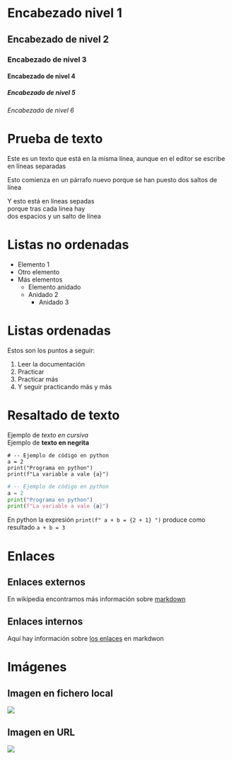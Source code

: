 # Encabezado nivel 1
## Encabezado de nivel 2
### Encabezado de nivel 3
#### Encabezado de nivel 4
##### Encabezado de nivel 5
###### Encabezado de nivel 6

# Prueba de texto

Este es un texto que está en 
la misma línea, aunque en el 
editor se escribe en líneas separadas

Esto comienza en un párrafo nuevo
porque se han puesto dos saltos de línea

Y esto está en líneas sepadas  
porque tras cada linea hay  
dos espacios y un salto de línea  

# Listas no ordenadas

* Elemento 1
* Otro elemento
* Más elementos
  * Elemento anidado
  * Anidado 2
    * Anidado 3   

# Listas ordenadas

Estos son los puntos a seguir:

1. Leer la documentación
2. Practicar
3. Practicar más
4. Y seguir practicando más y más

# Resaltado de texto

Ejemplo de *texto en cursiva*  
Ejemplo de **texto en negrita**

```
# -- Ejemplo de código en python
a = 2
print("Programa en python")
print(f"La variable a vale {a}")
```

```python
# -- Ejemplo de código en python
a = 2
print("Programa en python")
print(f"La variable a vale {a}")
```

En python la expresión `print(f" a + b = {2 + 1} ")` produce como resultado `a + b = 3` 

# Enlaces 

## Enlaces externos

En wikipedia encontramos más información sobre [markdown](https://es.wikipedia.org/wiki/Markdown)

## Enlaces internos

Aquí hay información sobre [los enlaces](#Enlaces) en markdwon

# Imágenes

## Imagen en fichero local

![](Logo-urjc.png)


## Imagen en URL

![](https://upload.wikimedia.org/wikipedia/commons/2/2f/CC_BY-SA_3.0.png)

